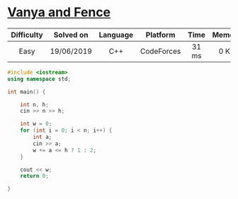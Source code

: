 # [Vanya and Fence](https://codeforces.com/contest/677/problem/A)

| Difficulty | Solved on  | Language   | Platform   | Time       | Memory     |
| :--------: | :--------: | :--------: | :--------: | :--------: | :--------: |
| Easy       | 19/06/2019 | C++        | CodeForces | 31 ms      | 0 KB       |

```c++
#include <iostream>
using namespace std;

int main() {

    int n, h;
    cin >> n >> h;

    int w = 0;
    for (int i = 0; i < n; i++) {
        int a;
        cin >> a;
        w += a <= h ? 1 : 2;
    }

    cout << w;
    return 0;

}
```
